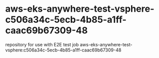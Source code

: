 # aws-eks-anywhere-test-vsphere-c506a34c-5ecb-4b85-a1ff-caac69b67309-48
repository for use with E2E test job aws-eks-anywhere-test-vsphere:c506a34c-5ecb-4b85-a1ff-caac69b67309-48
